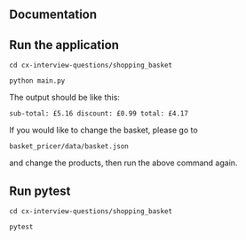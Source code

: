 ## Documentation



## **Run the application**

`cd cx-interview-questions/shopping_basket`

`python main.py`

The output should be like this:

`sub-total: £5.16
discount: £0.99
total: £4.17`



If you would like to change the basket, please go to

`basket_pricer/data/basket.json`

and change the products, then run the above command again.

## Run pytest

`cd cx-interview-questions/shopping_basket`

`pytest`


